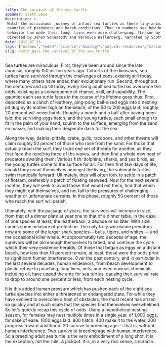 ```yaml
---
title: The survival of the sea turtle
speaker: Scott Gass
description: >-
 Watch the miraculous journey of infant sea turtles as these tiny animals run the
 gauntlet of predators and harsh conditions. Then in numbers see how human
 behavior has made their tough lives even more challenging. [Lesson by Scott Gass,
 directed by Johan Sonestedt and Veronica Wallenberg, narrated by Scott Gass].
date: 2012-07-13
tags: ["oceans","teded","science","biology","natural-resources","marine-biology","climate-change","nature"]
slug: scott_gass_the_survival_of_the_sea_turtle
---
```


Sea turtles are miraculous. First, they've been around since the late Jurassic, roughly
150 million years ago. Cohorts of the dinosaurs, sea turtles have survived through the
challenges of eons, existing still today, where many others have ended their evolutionary
run. Second, throughout the centuries and up till today, every living adult sea turtle has
overcome the odds, existing as a consequence of chance, skill, and capability. The
gauntlet each sea turtle faces in the course of its lifetime goes thus: First, deposited
as a clutch of leathery, ping-pong ball-sized eggs into a nesting pit dug by its mother
high on the beach, of the 50 to 200 eggs laid, roughly 20 percent will never hatch.
Roughly a month and a half after having been laid, the surviving eggs hatch, and the young
turtles, each small enough to fit in the palm of your hand, squirm to the surface,
emerging from the sand en masse, and making their desperate dash for the
sea.

Along the way, debris, pitfalls, crabs, gulls, raccoons, and other threats will claim
roughly 50 percent of those who rose from the sand. For those that actually reach the
surf, they trade one set of threats for another, as they first face the repelling force of
the waves, and then find a whole new host of predators awaiting them: Various fish,
dolphins, sharks, and sea birds, as the young turtles come to the surface for air. For
their first few days of life, should they count themselves amongst the living, the
vulnerable turtles swim frantically forward. Ultimately, they will often look to settle in
a patch of flotsam, preferably a patch of floating seaweed. Now for the next several
months, they will seek to avoid those that would eat them, find that which they might eat
themselves, and not fall to the pressures of challenging weather or unfortunate currents.
In this phase, roughly 50 percent of those who reach the surf will perish.

Ultimately, with the passage of years, the survivors will increase in size, from that of a
dinner plate at year one to that of a dinner table, in the case of one species at least,
the leatherback, a decade or so later. With size comes some measure of protection. The
only truly worrisome predators now are some of the larger shark species— bulls, tigers,
and whites — and the occasional killer whale. At approximately two decades of age, the
survivors will be old enough themselves to breed, and continue the cycle which their very
existence heralds. Of those that began as eggs on a distant beach, now less than 10
percent remain, at least, those were the odds prior to significant human interference.
Over the past century, and in particular in the last several decades, human endeavors,
from beach development to plastic refuse to poaching, long lines, nets, and even noxious
chemicals, including oil, have upped the ante for sea turtles, causing their survival rate
to drop to around one percent or less, from each nesting cycle.

It is this added human pressure which has pushed each of the eight sea turtle species into
either a threatened or endangered state. For while they have evolved to overcome a host of
obstacles, the most recent has arisen so quickly and at such scale that the species find
themselves overwhelmed. So let's quickly recap this cycle of odds. Using a hypothetical
nesting season, for females may nest multiple times in a single year, of 1,000 eggs, for
sake of ease. 1000 eggs laid. 800 hatch. 400 make it to the water. 200 progress toward
adulthood. 20 survive to breeding age — that is, without human interference. Two survive
to breeding age with human interference. So a breeding adult sea turtle is the very
embodiment of a long shot. It is the exception, not the rule. A jackpot. It is, in a very
real sense, a miracle.

<!--
ad_duration=0
event="TED-Ed"
external_start_time=0
intro_duration=0
is_subtitle_required="False"
is_talk_featured="False"
language="en"
language_swap="False"
native_language="en"
number_of_related_talks=6
number_of_speakers=1
number_of_subtitled_videos=0
number_of_tags=8
number_of_talk_download_languages=22
number_of_talk_more_resources=0
number_of_talk_recommendations=0
number_of_talks_take_actions=0
post_ad_duration=0
published_timestamp="2018-11-16 21:11:02"
recording_date="2012-07-13"
speaker_is_published=0
speaker_name="Scott Gass"
talk_name="The survival of the sea turtle"
talks_tags=["oceans","teded","science","biology","natural-resources","marine-biology","climate-change","nature"]
url_photo_talk="https://s3.amazonaws.com/talkstar-photos/uploads/ab9018d6-c31e-4a76-9f84-959d89c1e43f/136_sea_turtle.jpg"
url_webpage="https://www.ted.com/talks/scott_gass_the_survival_of_the_sea_turtle"
video_type_name="TED-Ed Original"
-->